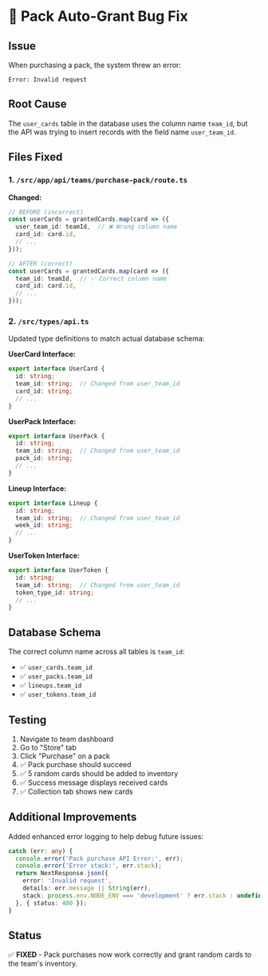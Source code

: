 # 🐛 Pack Auto-Grant Bug Fix

## Issue
When purchasing a pack, the system threw an error:
```
Error: Invalid request
```

## Root Cause
The `user_cards` table in the database uses the column name `team_id`, but the API was trying to insert records with the field name `user_team_id`.

## Files Fixed

### 1. `/src/app/api/teams/purchase-pack/route.ts`
**Changed:**
```typescript
// BEFORE (incorrect)
const userCards = grantedCards.map(card => ({
  user_team_id: teamId,  // ❌ Wrong column name
  card_id: card.id,
  // ...
}));

// AFTER (correct)
const userCards = grantedCards.map(card => ({
  team_id: teamId,  // ✅ Correct column name
  card_id: card.id,
  // ...
}));
```

### 2. `/src/types/api.ts`
Updated type definitions to match actual database schema:

**UserCard Interface:**
```typescript
export interface UserCard {
  id: string;
  team_id: string;  // Changed from user_team_id
  card_id: string;
  // ...
}
```

**UserPack Interface:**
```typescript
export interface UserPack {
  id: string;
  team_id: string;  // Changed from user_team_id
  pack_id: string;
  // ...
}
```

**Lineup Interface:**
```typescript
export interface Lineup {
  id: string;
  team_id: string;  // Changed from user_team_id
  week_id: string;
  // ...
}
```

**UserToken Interface:**
```typescript
export interface UserToken {
  id: string;
  team_id: string;  // Changed from user_team_id
  token_type_id: string;
  // ...
}
```

## Database Schema
The correct column name across all tables is `team_id`:
- ✅ `user_cards.team_id`
- ✅ `user_packs.team_id`
- ✅ `lineups.team_id`
- ✅ `user_tokens.team_id`

## Testing
1. Navigate to team dashboard
2. Go to "Store" tab
3. Click "Purchase" on a pack
4. ✅ Pack purchase should succeed
5. ✅ 5 random cards should be added to inventory
6. ✅ Success message displays received cards
7. ✅ Collection tab shows new cards

## Additional Improvements
Added enhanced error logging to help debug future issues:
```typescript
catch (err: any) {
  console.error('Pack purchase API Error:', err);
  console.error('Error stack:', err.stack);
  return NextResponse.json({ 
    error: 'Invalid request', 
    details: err.message || String(err),
    stack: process.env.NODE_ENV === 'development' ? err.stack : undefined
  }, { status: 400 });
}
```

## Status
✅ **FIXED** - Pack purchases now work correctly and grant random cards to the team's inventory.

